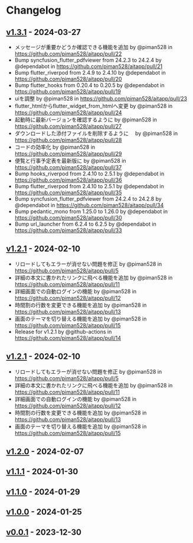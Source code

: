 # Changelog

## [v1.3.1](https://github.com/piman528/aitapp/compare/v1.3.0...v1.3.1) - 2024-03-27
- メッセージが重要かどうか確認できる機能を追加 by @piman528 in https://github.com/piman528/aitapp/pull/22
- Bump syncfusion_flutter_pdfviewer from 24.2.3 to 24.2.4 by @dependabot in https://github.com/piman528/aitapp/pull/21
- Bump flutter_riverpod from 2.4.9 to 2.4.10 by @dependabot in https://github.com/piman528/aitapp/pull/20
- Bump flutter_hooks from 0.20.4 to 0.20.5 by @dependabot in https://github.com/piman528/aitapp/pull/19
- uiを調整 by @piman528 in https://github.com/piman528/aitapp/pull/23
- flutter_htmlからflutter_widget_from_htmlへ変更 by @piman528 in https://github.com/piman528/aitapp/pull/24
- 起動時に最新バージョンを確認するように by @piman528 in https://github.com/piman528/aitapp/pull/27
- ダウンロードした添付ファイルを削除するように　 by @piman528 in https://github.com/piman528/aitapp/pull/28
- コードの効率化 by @piman528 in https://github.com/piman528/aitapp/pull/29
- 便覧と行事予定表を最新版に by @piman528 in https://github.com/piman528/aitapp/pull/37
- Bump hooks_riverpod from 2.4.10 to 2.5.1 by @dependabot in https://github.com/piman528/aitapp/pull/36
- Bump flutter_riverpod from 2.4.10 to 2.5.1 by @dependabot in https://github.com/piman528/aitapp/pull/35
- Bump syncfusion_flutter_pdfviewer from 24.2.4 to 24.2.8 by @dependabot in https://github.com/piman528/aitapp/pull/34
- Bump pedantic_mono from 1.25.0 to 1.26.0 by @dependabot in https://github.com/piman528/aitapp/pull/30
- Bump url_launcher from 6.2.4 to 6.2.5 by @dependabot in https://github.com/piman528/aitapp/pull/33

## [v1.2.1](https://github.com/piman528/aitapp/compare/v1.2.0...v1.2.1) - 2024-02-10
- リロードしてもエラーが消せない問題を修正 by @piman528 in https://github.com/piman528/aitapp/pull/5
- 詳細の本文に書かれたリンクに飛べる機能を追加 by @piman528 in https://github.com/piman528/aitapp/pull/11
- 詳細画面での自動ログインの機能 by @piman528 in https://github.com/piman528/aitapp/pull/12
- 時間割の行数を変更できる機能を追加 by @piman528 in https://github.com/piman528/aitapp/pull/13
- 画面のテーマを切り替える機能を追加 by @piman528 in https://github.com/piman528/aitapp/pull/15
- Release for v1.2.1 by @github-actions in https://github.com/piman528/aitapp/pull/14

## [v1.2.1](https://github.com/piman528/aitapp/compare/v1.2.0...v1.2.1) - 2024-02-10
- リロードしてもエラーが消せない問題を修正 by @piman528 in https://github.com/piman528/aitapp/pull/5
- 詳細の本文に書かれたリンクに飛べる機能を追加 by @piman528 in https://github.com/piman528/aitapp/pull/11
- 詳細画面での自動ログインの機能 by @piman528 in https://github.com/piman528/aitapp/pull/12
- 時間割の行数を変更できる機能を追加 by @piman528 in https://github.com/piman528/aitapp/pull/13
- 画面のテーマを切り替える機能を追加 by @piman528 in https://github.com/piman528/aitapp/pull/15

## [v1.2.0](https://github.com/piman528/aitapp/compare/v1.1.1...v1.2.0) - 2024-02-07

## [v1.1.1](https://github.com/piman528/aitapp/compare/v1.1.0...v1.1.1) - 2024-01-30

## [v1.1.0](https://github.com/piman528/aitapp/compare/v1.0.0...v1.1.0) - 2024-01-29

## [v1.0.0](https://github.com/piman528/aitapp/compare/v0.0.1...v1.0.0) - 2024-01-25

## [v0.0.1](https://github.com/piman528/aitapp/commits/v0.0.1) - 2023-12-30
